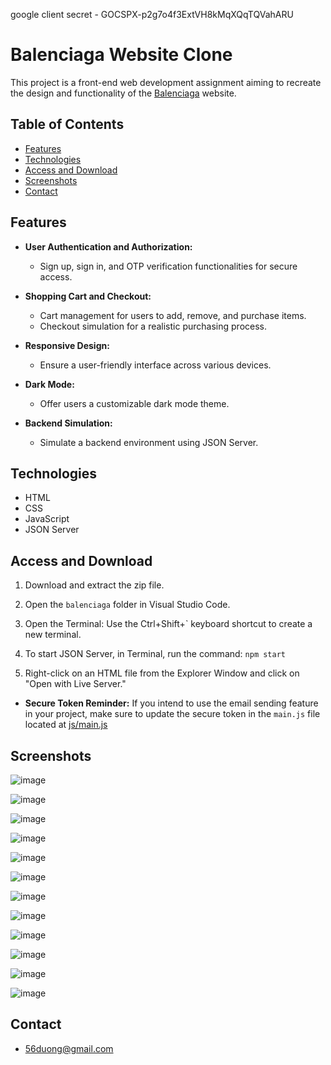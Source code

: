 google client secret - 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

# Balenciaga Website Clone

This project is a front-end web development assignment aiming to recreate the design and functionality of the [Balenciaga](https://www.balenciaga.com) website.

## Table of Contents

- [Features](#features)
- [Technologies](#technologies)
- [Access and Download](#access-and-download)
- [Screenshots](#screenshots)
- [Contact](#contact)

## Features

- **User Authentication and Authorization:**
  - Sign up, sign in, and OTP verification functionalities for secure access.

- **Shopping Cart and Checkout:**
  - Cart management for users to add, remove, and purchase items.
  - Checkout simulation for a realistic purchasing process.

- **Responsive Design:**
  - Ensure a user-friendly interface across various devices.

- **Dark Mode:**
  - Offer users a customizable dark mode theme.

- **Backend Simulation:**
  - Simulate a backend environment using JSON Server.

## Technologies

- HTML
- CSS
- JavaScript
- JSON Server

## Access and Download

1. Download and extract the zip file.

2. Open the `balenciaga` folder in Visual Studio Code.

3. Open the Terminal: Use the Ctrl+Shift+` keyboard shortcut to create a new terminal.

4. To start JSON Server, in Terminal, run the command: `npm start`

5. Right-click on an HTML file from the Explorer Window and click on "Open with Live Server."

- **Secure Token Reminder:**
If you intend to use the email sending feature in your project, make sure to update the secure token in the `main.js` file located at [js/main.js](https://github.com/56duong/Balenciaga-Website-Clone/blob/master/balenciaga/js/main.js)

## Screenshots

![image](https://github.com/user-attachments/assets/cc6223b3-20d0-4745-a45d-96875a7de48d)

![image](https://github.com/user-attachments/assets/73d20552-5f87-4245-951e-8f8a83662784)

![image](https://github.com/user-attachments/assets/b350d21b-461d-46ed-9740-8612cfd7ae32)

![image](https://github.com/user-attachments/assets/9762d1e1-5474-474d-b5c2-830cd3c2dbb5)

![image](https://github.com/user-attachments/assets/3c0d6ebc-993c-4a53-a33f-2bdc4bd5676b)

![image](https://github.com/user-attachments/assets/186d3f2f-ac16-4266-96ca-6299e6c7f839)

![image](https://github.com/user-attachments/assets/fa7e8d51-fc9d-4239-9174-248e3167a81b)

![image](https://github.com/user-attachments/assets/d7236ee2-2a5c-444c-b86d-2fbee15f4ba7)

![image](https://github.com/user-attachments/assets/231dba65-dcce-424b-865a-30826a9b769f)

![image](https://github.com/user-attachments/assets/ab3acdf0-43bf-4cfe-a2da-277709561f7a)

![image](https://github.com/user-attachments/assets/3f38aa64-3896-47e0-b240-0b611e739361)

![image](https://github.com/user-attachments/assets/b69737ff-a23e-41b2-bb16-768cf020290e)


## Contact

- 56duong@gmail.com
